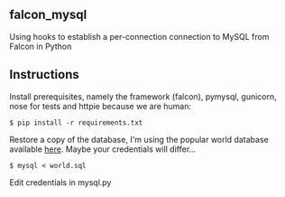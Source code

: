 ## falcon_mysql
Using hooks to establish a per-connection connection to MySQL from Falcon in Python

## Instructions

Install prerequisites, namely the framework (falcon), pymysql, gunicorn, nose for tests and httpie because we are human:

```
$ pip install -r requirements.txt
```

Restore a copy of the database, I'm using the popular world database available [here](http://dev.mysql.com/doc/index-other.html). Maybe your credentials will differ...

```
$ mysql < world.sql
```

Edit credentials in mysql.py
